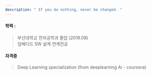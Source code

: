 ```yaml
---
description: " If you do nothing, never be changed. "
---
```

#### 학력 :
>  부산대학교 전자공학과 졸업 (2019.08)
><br>임베디드 SW 설계 연계전공


#### 자격증
> Deep Learning specialization (from deeplearning Ai - coursera)
